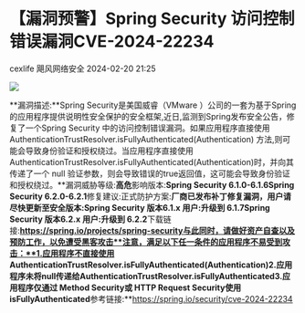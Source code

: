 #  【漏洞预警】Spring Security 访问控制错误漏洞CVE-2024-22234   
cexlife  飓风网络安全   2024-02-20 21:25  
  
![](https://mmbiz.qpic.cn/mmbiz_png/ibhQpAia4xu02ft6yQowoRTty5HoXk6oiaVcxn0XOlBCPVLGicH7dspqV9XAfVNPicpgpGw6VuHUI21ics1untO5eVHQ/640?wx_fmt=png&from=appmsg "")  
  
**漏洞描述:**Spring Security是美国威睿（VMware ）公司的一套为基于Spring的应用程序提供说明性安全保护的安全框架,近日,监测到Spring发布安全公告，修复了一个Spring Security 中的访问控制错误漏洞。如果应用程序直接使用 AuthenticationTrustResolver.isFullyAuthenticated(Authentication) 方法,则可能会导致身份验证和授权绕过。当应用程序直接使用 AuthenticationTrustResolver.isFullyAuthenticated(Authentication)时，并向其传递了一个 null 验证参数，则会导致错误的true返回值，这可能会导致身份验证和授权绕过。**漏洞威胁等级:**高危**影响版本:**Spring Security 6.1.0-6.1.6Spring Security 6.2.0-6.2.1**修复建议:正式防护方案:**厂商已发布补丁修复漏洞，用户请尽快更新至安全版本:Spring Security 版本6.1.x 用户:升级到 6.1.7Spring Security 版本6.2.x 用户:升级到 6.2.2**下载链接:**https://spring.io/projects/spring-security与此同时，请做好资产自查以及预防工作，以免遭受黑客攻击**注意，满足以下任一条件的应用程序不易受到攻击：**1.应用程序不直接使用 AuthenticationTrustResolver.isFullyAuthenticated(Authentication)2.应用程序未将null传递给AuthenticationTrustResolver.isFullyAuthenticated3.应用程序仅通过 Method Security或 HTTP Request Security使用 isFullyAuthenticated**参考链接:**https://spring.io/security/cve-2024-22234  
  
